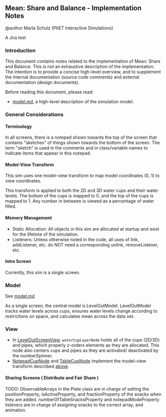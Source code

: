 ## Mean: Share and Balance - Implementation Notes

@author Marla Schulz (PhET Interactive Simulations)

A Jira test

### Introduction

This document contains notes related to the implementation of Mean: Share and Balance. This is not an exhaustive
description of the implementation. The intention is to provide a concise high-level overview, and to supplement the
internal documentation (source code comments) and external documentation (design documents).

Before reading this document, please read:

- [model.md](https://github.com/phetsims/mean-share-and-balance/blob/main/doc/model.md), a high-level description of the
  simulation model.

### General Considerations

#### Terminology

In all screens, there is a notepad shown towards the top of the screen that contains "sketches" of things shown towards
the bottom of the screen. The term "sketch" is used in the comments and in class/variable names to indicate items that
appear in this notepad.

#### Model-View Transform

This sim uses one model-view transform to map model coordinates (0, 1) to view coordinates.

This transform is applied to both the 2D and 3D water cups and their water levels. The bottom of the cups is mapped to
0, and the top of the cups is mapped to 1. Any number in between is viewed as a percentage of water filled.

#### Memory Management

- Static Allocation: All objects in this sim are allocated at startup and exist for the lifetime of the simulation.
- Listeners: Unless otherwise noted in the code, all uses of link, addListener, etc. do NOT need a corresponding unlink,
  removeListener, etc.

#### Intro Screen

Currently, this sim is a single screen.

### Model

See [model.md](https://github.com/phetsims/mean-share-and-balance/blob/main/doc/model.md)

As a single screen, the central model is LevelOutModel. LevelOutModel tracks water levels across cups, ensures water levels
change according to restrictions on space, and calculates mean across the data set.

### View

- In
  [LevelOutScreenView](https://github.com/phetsims/mean-share-and-balance/blob/main/js/intro/view/IntroScreenView.ts), `waterCupLayerNode`
  holds all of the cups (2D/3D) and pipes, which properly z-orders elements as they are allocated. This node also
  centers cups and pipes as they are activated/ deactivated by the numberSpinner.
- [NotepadCupNode](https://github.com/phetsims/mean-share-and-balance/blob/main/js/intro/view/WaterCup2DNode.ts)
  and [TableCupNode](https://github.com/phetsims/mean-share-and-balance/blob/main/js/intro/view/WaterCup3DNode.ts)
  implement the model-view transform described [above](#model-view-transform).

#### Sharing Screens ( Distribute and Fair Share )

TODO: ObservableArrays in the Plate class are in charge of setting the positionProperty, isActiveProperty, and
fractionProperty of the snacks when they are added. numberOfTableSnacksProperty and notepadModeProperty listeners are in
charge of assigning snacks to the correct array, and animation.


